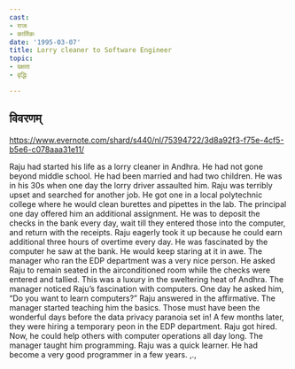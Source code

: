 ```yaml
---
cast:
- राजः
- कार्तिकः
date: '1995-03-07'
title: Lorry cleaner to Software Engineer
topic:
- दक्षता
- वृद्धिः

---
```


## विवरणम्
https://www.evernote.com/shard/s440/nl/75394722/3d8a92f3-f75e-4cf5-b5e6-c078aaa31e11/

Raju had started his life as a lorry cleaner in Andhra. He had not gone beyond middle school. He had been married and had two children. He was in his 30s when one day the lorry driver assaulted him. Raju was terribly upset and searched for another job. He got one in a local polytechnic college where he would clean burettes and pipettes in the lab. The principal one day offered him an additional assignment. He was to deposit the checks in the bank every day, wait till they entered those into the computer, and return with the receipts. Raju eagerly took it up because he could earn additional three hours of overtime every day. He was fascinated by the computer he saw at the bank. He would keep staring at it in awe. The manager who ran the EDP department was a very nice person. He asked Raju to remain seated in the airconditioned room while the checks were entered and tallied. This was a luxury in the sweltering heat of Andhra. The manager noticed Raju’s fascination with computers. One day he asked him, “Do you want to learn computers?” Raju answered in the affirmative. The manager started teaching him the basics. Those must have been the wonderful days before the data privacy paranoia set in! A few months later, they were hiring a temporary peon in the EDP department. Raju got hired. Now, he could help others with computer operations all day long. The manager taught him programming. Raju was a quick learner. He had become a very good programmer in a few years. ,.,

